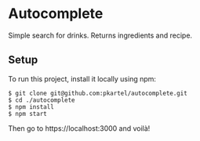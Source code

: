 # Autocomplete 
Simple search for drinks. Returns ingredients and recipe.

## Setup
To run this project, install it locally using npm: 

```
$ git clone git@github.com:pkartel/autocomplete.git
$ cd ./autocomplete
$ npm install
$ npm start
```

Then go to https://localhost:3000 and voilà!

